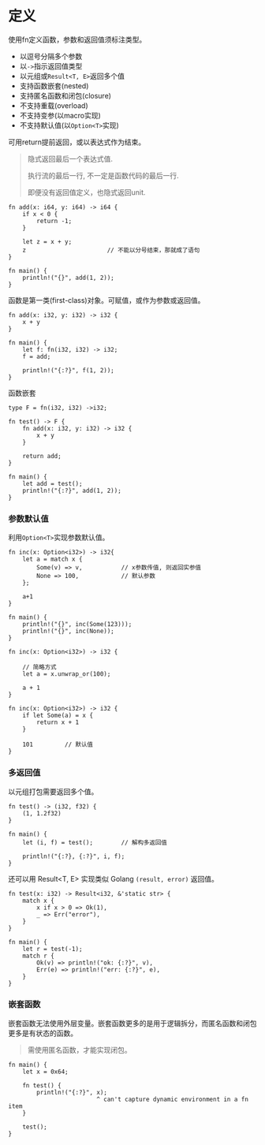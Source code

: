 # 定义

使用fn定义函数，参数和返回值须标注类型。

* 以逗号分隔多个参数
* 以`->`指示返回值类型
* 以元组或`Result<T, E>`返回多个值
* 支持函数嵌套(nested)
* 支持匿名函数和闭包(closure)
* 不支持重载(overload)
* 不支持变参(以macro实现)
* 不支持默认值(以`Option<T>`实现)

可用return提前返回，或以表达式作为结束。

> 隐式返回最后一个表达式值.
> 
> 执行流的最后一行, 不一定是函数代码的最后一行.
> 
> 即便没有返回值定义，也隐式返回unit.

```
fn add(x: i64, y: i64) -> i64 {
    if x < 0 {
        return -1;
    }

    let z = x + y;
    z                       // 不能以分号结束，那就成了语句
}

fn main() {
    println!("{}", add(1, 2));
}
```

函数是第一类(first-class)对象。可赋值，或作为参数或返回值。

```
fn add(x: i32, y: i32) -> i32 {
    x + y
}

fn main() {
    let f: fn(i32, i32) -> i32;
    f = add;

    println!("{:?}", f(1, 2));
}
```

函数嵌套

```
type F = fn(i32, i32) ->i32;

fn test() -> F {
    fn add(x: i32, y: i32) -> i32 {
        x + y
    }

    return add;
}

fn main() {
    let add = test();
    println!("{:?}", add(1, 2));
}
```

### 参数默认值

利用`Option<T>`实现参数默认值。

```
fn inc(x: Option<i32>) -> i32{
    let a = match x {
        Some(v) => v,           // x参数传值, 则返回实参值
        None => 100,            // 默认参数
    };

    a+1
}

fn main() {
    println!("{}", inc(Some(123)));
    println!("{}", inc(None));
}
```

```
fn inc(x: Option<i32>) -> i32 {
    
    // 简略方式
    let a = x.unwrap_or(100);

    a + 1
}
```

```
fn inc(x: Option<i32>) -> i32 {
    if let Some(a) = x {
        return x + 1
    }

    101         // 默认值
}
```

### 多返回值

以元组打包需要返回多个值。

```
fn test() -> (i32, f32) {
    (1, 1.2f32)
}

fn main() {
    let (i, f) = test();        // 解构多返回值

    println!("{:?}, {:?}", i, f);
}
```

还可以用 Result<T, E> 实现类似 Golang `(result, error)` 返回值。

```
fn test(x: i32) -> Result<i32, &'static str> {
    match x {
        x if x > 0 => Ok(1),
        _ => Err("error"),
    }
}

fn main() {
    let r = test(-1);
    match r {
        Ok(v) => println!("ok: {:?}", v),
        Err(e) => println!("err: {:?}", e),
    }
}
```

### 嵌套函数

嵌套函数无法使用外层变量。嵌套函数更多的是用于逻辑拆分，而匿名函数和闭包更多是有状态的函数。

> 需使用匿名函数，才能实现闭包。

```
fn main() {
    let x = 0x64;

    fn test() {
        println!("{:?}", x);
                         ^ can't capture dynamic environment in a fn item
    }

    test();
}
```
